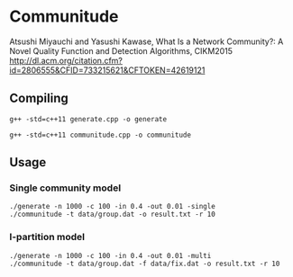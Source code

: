 # Communitude

Atsushi Miyauchi and Yasushi Kawase,
What Is a Network Community?: A Novel Quality Function and Detection Algorithms, CIKM2015
http://dl.acm.org/citation.cfm?id=2806555&CFID=733215621&CFTOKEN=42619121



## Compiling
`g++ -std=c++11 generate.cpp -o generate`

`g++ -std=c++11 communitude.cpp -o communitude`


## Usage
### Single community model
    ./generate -n 1000 -c 100 -in 0.4 -out 0.01 -single
    ./communitude -t data/group.dat -o result.txt -r 10    

### l-partition model
    ./generate -n 1000 -c 100 -in 0.4 -out 0.01 -multi
    ./communitude -t data/group.dat -f data/fix.dat -o result.txt -r 10    


